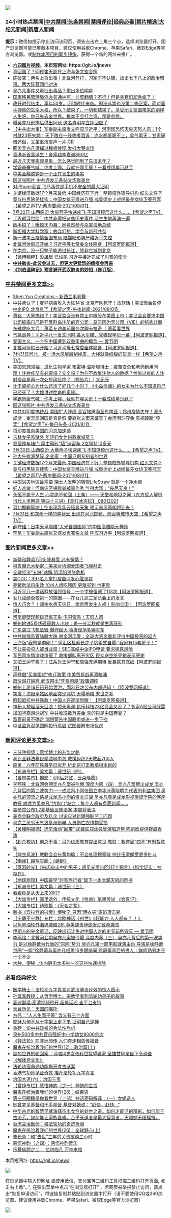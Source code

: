![](https://raw.githubusercontent.com/fqnews/bnews/master/64photo/fqnews-qr.jpg)

<div id="tt">
<h3>24小时热点禁闻|<a href="#%E4%B8%AD%E5%85%B1%E7%A6%81%E9%97%BB%E6%9B%B4%E5%A4%9A%E6%96%87%E7%AB%A0">中共禁闻</a>|<a href="#%E5%9B%BE%E7%89%87%E6%96%B0%E9%97%BB%E6%9B%B4%E5%A4%9A%E6%96%87%E7%AB%A0">头条禁闻</a>|<a href="#%E6%96%B0%E9%97%BB%E8%AF%84%E8%AE%BA%E6%9B%B4%E5%A4%9A%E6%96%87%E7%AB%A0">禁闻评论|<a href="#%E5%BF%85%E7%9C%8B%E7%BB%8F%E5%85%B8%E5%A5%BD%E6%96%87">经典必看|<a href="/video.md#%E7%A6%81%E7%89%87%E7%B2%BE%E9%80%89">禁片精选</a>|<a href="https://github.com/fqnews/djy/blob/master/gb/nf1351518.md#1">大纪元新闻</a>|<a href="https://github.com/fqnews/ntdtv/blob/master/gb/prog204.md#1">新唐人新闻</a></h3>
<div><b>提示：</b>微信如提示停止访问该网页，须先点击右上角三个点，选择浏览器打开。国产浏览器可能已屏蔽本项目，建议使用谷歌Chrome、苹果Safari、微软Edge等官方浏览器。或<a href="https://github.com/fqnews/bnews/blob/master/%E5%88%B6%E4%BD%9Cgit%E7%A6%81%E9%97%BB%E9%95%9C%E5%83%8F.md">制作本项目的同步镜像</a>，获得一个新的网址来推广。</div>
<ul>
<li><b><a href="http://d1.bdrive.tk/64.mp4" target="_blank">六四图片视频</a>，本页短网址: https://git.io/jnews</b></li>
<li><a href="/comments/20210801/1598288.md">真回国了？网传崔天凯在上海与张文宏合照</a></li>
<li><a href="/bannedvideo/20210801/1598315.md">陈破空：两名上将出事！北戴河开打，习家军不认错，放出七下八上的政治暗语。两大阵营闭门对决</a></li>
<li><a href="/yule/20210802/1598455.md">吴亦凡事件又牵扯出毒品？供出多位明星</a></li>
<li><a href="/bannedvideo/20210801/1598398.md">国家移民管理局停办普通护照！韭菜翻墙？不行！但是贪官们却急疯了！</a></li>
<li><a href="/bannedvideo/20210802/1598443.md">改开时代结束，享年50岁。闭锁时代来临。即没选票也没第二修正案，而对面手握你的生杀大权，所以？结束了，一切都结束了。享受闭关锁国带来的别样人生吧，你已失去全世界。根本不会打台湾，那是忽悠。</a></li>
<li><a href="/yule/20210802/1598623.md">曝吴亦凡刑拘后供出同伙 这名男明星立即回应了</a></li>
<li><a href="/bannedvideo/20210802/1598478.md">【中共出大事】军委副主席发文呼应习近平；河南现恐怖天象天怒人怨；1个村就23死失踪；天下粮仓一线救援泪诉：连水都要喝不上，臭气熏天；甘肃逼僧还俗，文革重演哀声一片 CR</a></li>
<li><a href="/yule/20210802/1598658.md">网传吴亦凡遭捕过程极狼狈 发抖大哭求饶</a></li>
<li><a href="/cnnews/20210802/1598489.md">香港新首富诞生！身家超李嘉诚890亿</a></li>
<li><a href="/bannedvideo/20210802/1598528.md">最近几天我夜观星象，怎么感觉回到了东汉末年？</a></li>
<li><a href="/cbnews/20210802/1598546.md">学霸爸豪气喊：你考上哪、我就在哪买房！一看成绩单沉默了</a></li>
<li><a href="/cnnews/20210802/1598516.md">中美金融脱钩是一个正在发生的事实</a></li>
<li><a href="/cbnews/20210802/1598539.md">因这张照片 中共连发三条贴文炮轰美台</a></li>
<li><a href="/cnnews/20210801/1598299.md">对iPhone而言 飞马事件是手机不安全的最大证明</a></li>
<li><a href="/comments/20210801/1598324.md">关键经济数据17个月来最低 中国经济在下行；整顿校外辅导机构 红头文件下竟与扫黑除恶挂钩；中国女排无缘进八强 成奥运史上战绩最差女排卫冕冠军【希望之声TV-两岸要闻-2021/08/01】</a></li>
<li><a href="/comments/20210801/1598418.md">7月30日 山西临汾 大量燕子快速疾飞 不知道预示这什么......【希望之声TV】</a></li>
<li><a href="/ssgc/20210802/1598542.md">〖兲朝浮世绘〗中共非得把这些历史事件 活生生地再演一遍</a></li>
<li><a href="/worldnews/20210802/1598540.md">凶手招了！曝惊天内幕：她竟然参与杀害海地总统</a></li>
<li><a href="/cnnews/20210801/1598300.md">斯坦福大学科学家：放弃幻想，学会与新冠共存</a></li>
<li><a href="/comments/20210801/1598289.md">新一波本土疫情全国布局 陆媒叹形势严峻近乎失控</a></li>
<li><a href="/cbnews/20210802/1598626.md">北戴河休假已开始？习近平等七常委全体隐身 【阿波罗网报道】</a></li>
<li><a href="/lifebaike/20210801/1598307.md">在南京，没一只鸭子能游过长江，除非它游到北京</a></li>
<li><a href="/comments/20210802/1598641.md">【微博精粹】没雄起 已烂尾 习近平接近完成了川普的使命</a></li>
<li><b><a href="/comments/20200211/1275071.md" target="_blank">中共肺炎-此波会过去，但更大更猛烈的瘟疫会再来</a></b></li>
<li><b><a href="/comments/20200207/1272816.md" target="_blank">《刘伯温碑记》预言避开武汉肺炎的妙招（修订版）</a></b></li>
</ul>
</div>

<div class="catlist">
<h3><a href="/cbnews/" target="_blank">中共禁闻</a><span><a href="/cbnews/" target="_blank" rel="nofollow">更多文章>></a></span></h3>
<ul>
<li><a href="/cbnews/20210802/1598769.md" target="_blank">Shen Yun Creations &#8211; 新西兰毛利舞</a></li>
<li><a href="/comments/20210802/1598683.md" target="_blank">中共承认了！变异病毒攻入大陆14省 北京严防死守！放软话！美证管会暂停中企IPO 北京急了【希望之声-午夜新闻-2021/08/01】</a></li>
<li><a href="/cbnews/20210802/1598672.md" target="_blank">萧铭：大家搞错了！美证监会没有禁止中概股在美国上市；美证监会要求中国公司披露自己是开曼群岛注册的壳公司；马云因为壳公司（VIE）的结构让股东雅虎吃大亏；萧茗专访美前国务次卿卡拉奇 ｜萧茗看世界</a></li>
<li><a href="/cbnews/20210802/1598662.md" target="_blank">气氛诡异！习近平八一发文同时 各大军媒、党媒现罕见一幕 【阿波罗网报道】</a></li>
<li><a href="/comments/20210802/1598599.md" target="_blank">爱国主义，一个在中国遭到双重歪曲的概念 — 曾节明</a></li>
<li><a href="/cbnews/20210802/1598626.md" target="_blank">北戴河休假已开始？习近平等七常委全体隐身 【阿波罗网报道】</a></li>
<li><a href="/comments/20210802/1598576.md" target="_blank">7约31日河北，被一场大风层层刮掉皮，大楼就像纸糊的玩具一样【希望之声TV】</a></li>
<li><a href="/cbnews/20210802/1598565.md" target="_blank">美国思想领袖：进化生物学家 布雷特‧温斯坦博士：疫苗安全和老药新用问题！注射疫苗有必要吗？安全吗？为何不收集注射人的数据？给染过疫的人注射疫苗是再一次处於风险中？（预告片）| 大纪元</a></li>
<li><a href="/comments/20210802/1598547.md" target="_blank">比干被挖心为什么还活了好几个小时？ 《小岛惊魂》的女主为什么不知道自己已经死了？大雄讲述性命的奥秘。</a></li>
<li><a href="/cbnews/20210802/1598546.md" target="_blank">学霸爸豪气喊：你考上哪、我就在哪买房！一看成绩单沉默了</a></li>
<li><a href="/cbnews/20210802/1598539.md" target="_blank">因这张照片 中共连发三条贴文炮轰美台</a></li>
<li><a href="/comments/20210802/1598536.md" target="_blank">中共对印度搞统战 美国扩大阵线 高官接踵而至东南亚；郑州疫情失守！源头成谜；崔天凯回国是真是假 要靠张文宏来证实？台湾羽球夺金 央视硬断“颁奖”【希望之声TV-每日头条-2021/8/1】</a></li>
<li><a href="/cbnews/20210802/1598520.md" target="_blank">将印度推向美国的习总加速师</a></li>
<li><a href="/cbnews/20210802/1598503.md" target="_blank">吉林女子监狱外 年轻妇女为何戴孝喊冤？</a></li>
<li><a href="/cbnews/20210802/1598452.md" target="_blank">邻居停车堵门 屋主砌砖“墙”迫留车 2女僵持10多天</a></li>
<li><a href="/comments/20210801/1598418.md" target="_blank">7月30日 山西临汾 大量燕子快速疾飞 不知道预示这什么&#8230;&#8230;【希望之声TV】</a></li>
<li><a href="/cbnews/20210801/1598373.md" target="_blank">孙大午桃源梦碎 企业家：中国只剩专制者的世界</a></li>
<li><a href="/comments/20210801/1598324.md" target="_blank">关键经济数据17个月来最低 中国经济在下行；整顿校外辅导机构 红头文件下竟与扫黑除恶挂钩；中国女排无缘进八强 成奥运史上战绩最差女排卫冕冠军【希望之声TV-两岸要闻-2021/08/01】</a></li>
<li><a href="/cbnews/20210801/1598304.md" target="_blank">中国洪灾地区最需要 瑞士人发明的吸管LifeStraw 就是一个净水器</a></li>
<li><a href="/cbnews/20210801/1598290.md" target="_blank">好人难做！河南灾区捐赠者被讽作秀 气得大骂：“丧尽天良！”</a></li>
<li><a href="/comments/20210801/1598276.md" target="_blank">永恒不属于人生  心灵绝不轮回（上集）—— 天堂和地狱之间（东方哲人解析当代人类困惑  第四十三讲）【袁红冰杏坛】 08012021</a></li>
<li><a href="/cbnews/20210801/1598236.md" target="_blank">河北邯郸等地上空出现乳状云怪异天象 预示暴风雨即将到来？</a></li>
<li><a href="/comments/20210801/1598214.md" target="_blank">7月31日 和郑州一样的异状云  出现在河北邯郸、邢台等城市天空 【希望之声TV】</a></li>
<li><a href="/cbnews/20210801/1598203.md" target="_blank">薛守维：日本天皇赐赠“大光普照国师”的中国高僧隐元禅师</a></li>
<li><a href="/cbnews/20210801/1598202.md" target="_blank">罕见！军委副主席张又侠发表署名文章 呼应习近平【阿波罗网报道】</a></li>

</ul>
</div>
<div class="catlist">
<h3><a href="/topimagenews/" target="_blank">图片新闻</a><span><a href="/topimagenews/" target="_blank" rel="nofollow">更多文章>></a></span></h3>
<ul>
<li><a href="/topimagenews/20210802/1598716.md" target="_blank">新疆和静县7月突降暴雪 必有冤情？</a></li>
<li><a href="/topimagenews/20210802/1598715.md" target="_blank">报告曝光大秘密：美来台协训爱国者飞弹射击</a></li>
<li><a href="/topimagenews/20210802/1598468.md" target="_blank">全球经济“五缺”难解 恐深陷滞胀危机</a></li>
<li><a href="/topimagenews/20210802/1598464.md" target="_blank">美CDC：397名儿童打疫苗引发心脏炎症</a></li>
<li><a href="/topimagenews/20210802/1598451.md" target="_blank">养猪新法将生效 加州人想吃猪肉 更难买到 也更贵</a></li>
<li><a href="/topimagenews/20210801/1598144.md" target="_blank">习近平八一讲话释放强烈信号！一个字被强调了113次【阿波罗网报道】</a></li>
<li><a href="/comments/20210801/1597741.md" target="_blank">女儿成绩全校第一的原因——在女儿高三家长会上的发言</a></li>
<li><a href="/topimagenews/20210801/1598111.md" target="_blank">惊人巧合？！郑州水患天灾日，南京再发生人祸！影响全国！【阿波罗网报道】</a></li>
<li><a href="/topimagenews/20210801/1598038.md" target="_blank">河南鹤壁现超级恐怖天象 电闪雷鸣！天怒人怨</a></li>
<li><a href="/topimagenews/20210801/1597978.md" target="_blank">郑州地铁5号线砸窗救人小伙：差一分半秒就是生离死别</a></li>
<li><a href="/topimagenews/20210731/1597592.md" target="_blank">广东湛江飞机坠毁 爆炸起火 事发现场多辆军车</a></li>
<li><a href="/topimagenews/20210731/1597340.md" target="_blank">中共加强监管陆股大跌 谢金河示警：全球大资金重新评价中国投资的起点</a></li>
<li><a href="/topimagenews/20210731/1597339.md" target="_blank">上海版“我爸是李刚！” 徐汇区检察长之子坑爹式自爆:&#8221;我家有15套房子！“</a></li>
<li><a href="/topimagenews/20210731/1597279.md" target="_blank">不让美投资人被当韭菜！SEC冻结中企IPO申请 要求揭露风险</a></li>
<li><a href="/topimagenews/20210730/1597024.md" target="_blank">军民雨水情演戏演砸了 救援部队离开灾区 民众送空纸壳箱表示感谢</a></li>
<li><a href="/topimagenews/20210730/1596955.md" target="_blank">又把王沪宁卖了！江系对王沪宁和周强充满期待 反暴露其底细【阿波罗网报道】</a></li>
<li><a href="/topimagenews/20210730/1596693.md" target="_blank">拜登倡“买美国货”修订政策 中美贸易战再添暗涌</a></li>
<li><a href="/topimagenews/20210730/1596662.md" target="_blank">房价越打越高 武汉祭出“凭票购屋”政策调控</a></li>
<li><a href="/topimagenews/20210729/1596552.md" target="_blank">郑州上游19日已开始泄洪，而21日才公布内部通知！【阿波罗网报道】</a></li>
<li><a href="/topimagenews/20210729/1596459.md" target="_blank">突发！沈阳皇姑区地面突现深坑 天塌地陷 末世之兆</a></li>
<li><a href="/topimagenews/20210729/1596290.md" target="_blank">群起抵抗中共暴政！中国人在逐渐觉醒！【阿波罗网报道】</a></li>
<li><a href="/topimagenews/20210729/1596289.md" target="_blank">神秘人掀起滔天巨浪！惊天黑洞:凯乐科技23亿资金又没了？多家A股公司踩雷</a></li>
<li><a href="/topimagenews/20210729/1596095.md" target="_blank">加国华裔游泳冠军 中共收取数万美金 真的只是中国弃婴？</a></li>
<li><a href="/topimagenews/20210729/1596022.md" target="_blank">监管前景不确定 瑞银警告中国股市或进一步下挫</a></li>
<li><a href="/topimagenews/20210729/1596005.md" target="_blank">中证监急召见国际投行高层 试图缓解市场忧虑</a></li>

</ul>
</div>
<div class="catlist">
<h3><a href="/comments/" target="_blank">新闻评论</a><span><a href="/comments/" target="_blank" rel="nofollow">更多文章>></a></span></h3>
<ul>
<li><a href="/comments/20210802/1598817.md" target="_blank">三分钟视频：医学博士的升华之路</a></li>
<li><a href="/comments/20210802/1598814.md" target="_blank">利比亚非法移民偷渡地中海 救援组织2天救起700人</a></li>
<li><a href="/comments/20210802/1598806.md" target="_blank">应勇：六年前铁幕早已张开 析北京打击教培根本目的</a></li>
<li><a href="/comments/20210802/1598798.md" target="_blank">【东洲专栏】美文篇：诸世纪〈四〉</a></li>
<li><a href="/comments/20210802/1598797.md" target="_blank">【世界美景】摄影：《雨后彩虹，云朵晚霞》</a></li>
<li><a href="/comments/20210802/1598792.md" target="_blank">李燕铭：北戴河会期吴亦凡案被引爆 深度内幕（四） 吴亦凡案牵出成龙 吴亦凡背后的第二波势力——成龙冯小刚张国立李冰冰黄晓明为代表的利益集团 吴亦凡的顶流之路是成龙冯小刚的资本江湖 吴亦凡竟是成龙影视传媒学院的客座教授 成龙为吴亦凡“约炮门”站台：每个人都有负面新闻……</a></li>
<li><a href="/comments/20210802/1598790.md" target="_blank">美参院公布1.2兆基础设施法案 本周将表决</a></li>
<li><a href="/comments/20210802/1598789.md" target="_blank">美商会联合政府及私企 讨论应对新疆强制劳工问题</a></li>
<li><a href="/comments/20210802/1598788.md" target="_blank">乌克兰恶劣天气致多州断电 人员伤亡农作物受损</a></li>
<li><a href="/comments/20210802/1598765.md" target="_blank">【黄耀明被捕】选举活动“回带” 民建联郑泳舜曾演唱造势 陈凯欣提供锣鼓表演</a></li>
<li><a href="/comments/20210802/1598764.md" target="_blank">【封杀教协】前总干事：只为优质教育提出意见 教联：教育局“四不”有制裁意味</a></li>
<li><a href="/comments/20210802/1598763.md" target="_blank">【球衣风波】教联会会长黄均瑜：不会处理穆家骏 他比伍家朗受更多批斗</a></li>
<li><a href="/comments/20210802/1598762.md" target="_blank">【画缘】超写实画：《蜻蜓》</a></li>
<li><a href="/comments/20210802/1598761.md" target="_blank">【薇羽时光】《被闪电击中的男子：遇见光灵带回117个预言》《科学证实：神存在》</a></li>
<li><a href="/comments/20210802/1598760.md" target="_blank">【地球旅馆】中国最早“时空旅行者”留下一本泄漏天机的奇书</a></li>
<li><a href="/comments/20210802/1598759.md" target="_blank">【东洲专栏】美文篇：诸世纪〈三〉</a></li>
<li><a href="/comments/20210802/1598726.md" target="_blank">看看你是从天上来的吗?</a></li>
<li><a href="/comments/20210802/1598701.md" target="_blank">【大雄专栏】画里话外：传统文化《性命》笔墨传说 《会真记》</a></li>
<li><a href="/comments/20210802/1598699.md" target="_blank">【大雄专栏】诗歌篇：《无名之辈》</a></li>
<li><a href="/comments/20210802/1598698.md" target="_blank">新书《宾拉登的兴衰》爆秘辛 只因“晒衣夹”露馅遭击毙</a></li>
<li><a href="/comments/20210802/1598697.md" target="_blank">【宁静不宁静】专栏：北欧神话《创世》《超能力 人人都有？ ！》</a></li>
<li><a href="/comments/20210802/1598696.md" target="_blank">以色列油轮外海遇袭酿2死 英美谴责伊朗发动致命袭击</a></li>
<li><a href="/comments/20210802/1598685.md" target="_blank">伊朗人的夺金童话，反映出邓计生对中国人才的史无前例毁灭 — 曾节明</a></li>
<li><a href="/comments/20210802/1598691.md" target="_blank">李燕铭：北戴河会期吴亦凡案被引爆 深度内幕（三） 吴亦凡背后的第一波势力 是以徐静蕾为代表的“京圈”势力 吴亦凡第一部电影就演主角 导演是徐静蕾 京圈“一姐”徐静蕾与吴亦凡相差16岁爆绯闻 徐静蕾背后的男人：鲜肉熟男才子一个不少</a></li>
<li><a href="/comments/20210802/1598690.md" target="_blank">水肿、便秘…体内静电太多啦〜吃这些快速排除</a></li>

</ul>
</div>

<div class="catlist">
<h3>必看经典好文</h3>
<ul>
<li><a href="/comments/20200820/1382989.md" target="_blank">医学博士：法轮功九字真言对武汉肺炎疗效的惊人启示</a></li>
<li><a href="/comments/20210629/1576797.md" target="_blank">孙延军教授：从哲学博士、宗教学者到法轮功弟子的故事</a></li>
<li><a href="/comments/20210202/1479954.md" target="_blank">高速翻墙:高清视频秒开 超低延迟 全平台支持</a></li>
<li><a href="/tculture/20180919/1000196.md" target="_blank">天目所见：天国的嘱托</a></li>
<li><a href="/comments/20200720/1363377.md" target="_blank">方伟：“人人生而平等” 含义有三个方面</a></li>
<li><a href="/ccpdope/20190803/1168965.md" target="_blank">耶稣为何不从十字架上走下来 证明自己是神</a></li>
<li><a href="/comments/20200705/783271.md" target="_blank">重磅：论中共政权的合法性危机</a></li>
<li><a href="/comments/20200704/783272.md" target="_blank">泉州500多中共官员强奸中小学幼女8000余次</a></li>
<li><a href="/comments/20210509/1542786.md" target="_blank">《转法轮》在非洲流传 人们奔走相告传福音</a></li>
<li><a href="/topimagenews/20180601/951286.md" target="_blank">魔鬼在统治着我们的世界(12)：政治篇(上)</a></li>
<li><a href="/comments/20210307/1499941.md" target="_blank">震惊世界的轮回案 ：印度4岁女孩转世探望婆家 圣雄甘地亲自下令调查</a></li>
<li><a href="/bookwiki/20130610/138400.md" target="_blank">《解体党文化》</a></li>
<li><a href="/tculture/20121025/73079.md" target="_blank">法轮功宿命通功能揭开考古谜案</a></li>
<li><a href="/comments/20200517/1330064.md" target="_blank">香港气功师见证奇效 推荐法轮功九字真言</a></li>
<li><a href="/cbnews/20180312/913459.md" target="_blank">治国大道(六)：治国三宝</a></li>
<li><a href="/comments/20210611/1564824.md" target="_blank">【曾铮专栏】感悟神韵（之一）神韵的主旨</a></li>
<li><a href="/comments/20181228/1054609.md" target="_blank">魔鬼在统治着我们的世界(28)：结束语</a></li>
<li><a href="/comments/20200426/1319648.md" target="_blank">第三只眼睛带你看世界（上部）神话密码解译：（一）女娲造人</a></li>
<li><a href="/cnnews/20210420/1529760.md" target="_blank">她曾梦见基督和千手观音 基督对她说：“赶快，赶快…”</a></li>
<li><a href="/comments/20210420/1529876.md" target="_blank">中华古老的智慧早就演绎杰出女性的处世之道。如何才能活的精彩，如何能千古流芳，如何能让家族昌盛。合乎天道者是最大智慧者，天赐她无限福报。</a></li>
<li><a href="/comments/20200801/1373219.md" target="_blank">台湾主治医师：被法轮功的奇迹折服</a></li>
<li><a href="/comments/20181210/1044798.md" target="_blank">魔鬼在统治着我们的世界(26)：全球野心(上)</a></li>
<li><a href="/comments/20050116/727099.md" target="_blank">曹长青：和“去世”三年的关贵敏谈三小时</a></li>
<li><a href="/ganwu/20170705/787156.md" target="_blank">感悟神韵（之四）：感悟神韵音乐</a></li>
<li><a href="/tculture/20170711/790081.md" target="_blank">乐舞仙踪之二： 忆初临凡 万神来格</a></li>

</ul>
</div>

本页短网址: https://git.io/jnews

![](https://raw.githubusercontent.com/fqnews/bnews/master/64photo/fqnews-qr.jpg)

在浏览器中输入短网址 或使用微信、支付宝等二维码工具扫描二维码打开页面, 点击右上角"...", 在弹出菜单中点击“在浏览器打开”； 若网页被举报禁止访问，请点击“恢复申请访问”，将链接复制并粘贴到浏览器中打开（请不要使用QQ或360浏览器，建议使用谷歌Chrome、苹果Safari、微软Edge等官方浏览器）

![](https://raw.githubusercontent.com/fqnews/bnews/master/64photo/wx.jpg)